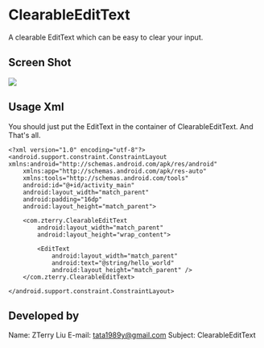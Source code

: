 # ClearableEditText
A clearable EditText which can be easy to clear your input.


Screen Shot
-----------
![](https://github.com/liuzhanta/ClearableEditText/blob/master/screen_shot.gif)


Usage Xml
---------
You should just put the EditText in the container of ClearableEditText. 
And That's all.
 
    <?xml version="1.0" encoding="utf-8"?>
    <android.support.constraint.ConstraintLayout xmlns:android="http://schemas.android.com/apk/res/android"
        xmlns:app="http://schemas.android.com/apk/res-auto"
        xmlns:tools="http://schemas.android.com/tools"
        android:id="@+id/activity_main"
        android:layout_width="match_parent"
        android:padding="16dp"
        android:layout_height="match_parent">

        <com.zterry.ClearableEditText
            android:layout_width="match_parent"
            android:layout_height="wrap_content">

            <EditText
                android:layout_width="match_parent"
                android:text="@string/hello_world"
                android:layout_height="match_parent" />
        </com.zterry.ClearableEditText>

    </android.support.constraint.ConstraintLayout>

Developed by
------------
Name: ZTerry Liu
E-mail: tata1989y@gmail.com
Subject: ClearableEditText 